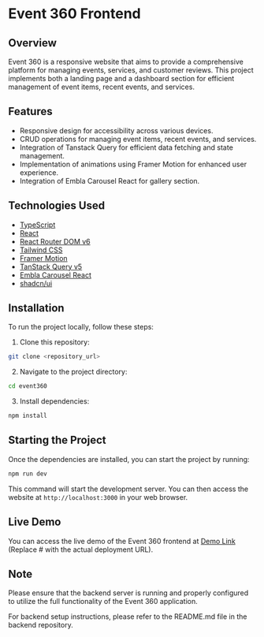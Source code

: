 # Event 360 Frontend

## Overview

Event 360 is a responsive website that aims to provide a comprehensive platform for managing events, services, and customer reviews. This project implements both a landing page and a dashboard section for efficient management of event items, recent events, and services.

## Features

- Responsive design for accessibility across various devices.
- CRUD operations for managing event items, recent events, and services.
- Integration of Tanstack Query for efficient data fetching and state management.
- Implementation of animations using Framer Motion for enhanced user experience.
- Integration of Embla Carousel React for gallery section.

## Technologies Used

- [TypeScript](https://www.typescriptlang.org/)
- [React](https://reactjs.org/)
- [React Router DOM v6](https://reactrouter.com/)
- [Tailwind CSS](https://tailwindcss.com/)
- [Framer Motion](https://www.framer.com/motion/)
- [TanStack Query v5](https://tanstack.com/query/latest)
- [Embla Carousel React](https://github.com/davidcetinkaya/embla-carousel-react)
- [shadcn/ui](https://ui.shadcn.com/)

## Installation

To run the project locally, follow these steps:

1. Clone this repository:

```bash
git clone <repository_url>
```

2. Navigate to the project directory:

```bash
cd event360
```

3. Install dependencies:

```bash
npm install
```

## Starting the Project

Once the dependencies are installed, you can start the project by running:

```bash
npm run dev
```

This command will start the development server. You can then access the website at `http://localhost:3000` in your web browser.

## Live Demo

You can access the live demo of the Event 360 frontend at [Demo Link](#) (Replace # with the actual deployment URL).

## Note

Please ensure that the backend server is running and properly configured to utilize the full functionality of the Event 360 application.

For backend setup instructions, please refer to the README.md file in the backend repository.
